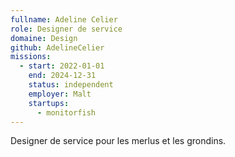 ```yaml
---
fullname: Adeline Celier
role: Designer de service
domaine: Design
github: AdelineCelier
missions:
  - start: 2022-01-01
    end: 2024-12-31
    status: independent
    employer: Malt
    startups:
      - monitorfish
---
```

Designer de service pour les merlus et les grondins.